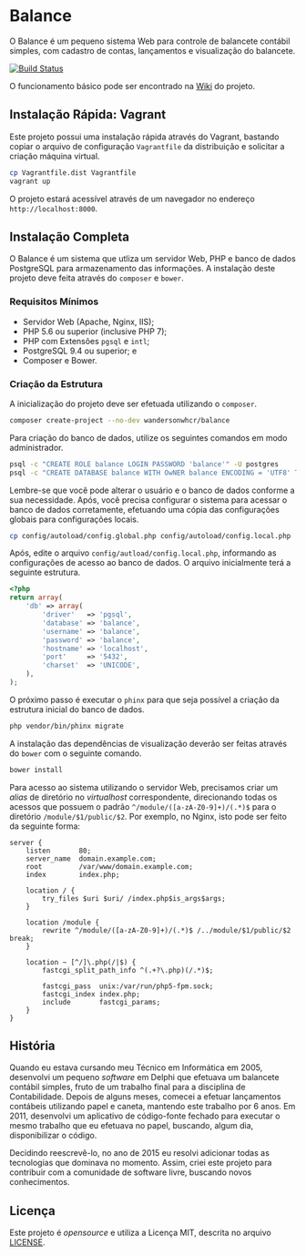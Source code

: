 # Balance

O Balance é um pequeno sistema Web para controle de balancete contábil simples, com cadastro de contas, lançamentos e visualização do balancete.

[![Build Status](https://travis-ci.org/wandersonwhcr/balance.svg?branch=master)](https://travis-ci.org/wandersonwhcr/balance)

O funcionamento básico pode ser encontrado na [Wiki](//github.com/wandersonwhcr/balance/wiki) do projeto.

## Instalação Rápida: Vagrant

Este projeto possui uma instalação rápida através do Vagrant, bastando copiar o arquivo de configuração `Vagrantfile` da distribuição e solicitar a criação máquina virtual.

```bash
cp Vagrantfile.dist Vagrantfile
vagrant up
```

O projeto estará acessível através de um navegador no endereço `http://localhost:8000`.

## Instalação Completa

O Balance é um sistema que utliza um servidor Web, PHP e banco de dados PostgreSQL para armazenamento das informações. A instalação deste projeto deve feita através do `composer` e `bower`.

### Requisitos Mínimos

* Servidor Web (Apache, Nginx, IIS);
* PHP 5.6 ou superior (inclusive PHP 7);
* PHP com Extensões `pgsql` e `intl`;
* PostgreSQL 9.4 ou superior; e
* Composer e Bower.


### Criação da Estrutura

A inicialização do projeto deve ser efetuada utilizando o `composer`.

```bash
composer create-project --no-dev wandersonwhcr/balance
```

Para criação do banco de dados, utilize os seguintes comandos em modo administrador.

```bash
psql -c "CREATE ROLE balance LOGIN PASSWORD 'balance'" -U postgres
psql -c "CREATE DATABASE balance WITH OwNER balance ENCODING = 'UTF8' TEMPLATE = template0" -U postgres
```

Lembre-se que você pode alterar o usuário e o banco de dados conforme a sua necessidade. Após, você precisa configurar o sistema para acessar o banco de dados corretamente, efetuando uma cópia das configurações globais para configurações locais.

```bash
cp config/autoload/config.global.php config/autoload/config.local.php
```

Após, edite o arquivo `config/autload/config.local.php`, informando as configurações de acesso ao banco de dados. O arquivo inicialmente terá a seguinte estrutura.

```php
<?php
return array(
    'db' => array(
        'driver'   => 'pgsql',
        'database' => 'balance',
        'username' => 'balance',
        'password' => 'balance',
        'hostname' => 'localhost',
        'port'     => '5432',
        'charset'  => 'UNICODE',
    ),
);
```

O próximo passo é executar o `phinx` para que seja possível a criação da estrutura inicial do banco de dados.

```bash
php vendor/bin/phinx migrate
```

A instalação das dependências de visualização deverão ser feitas através do `bower` com o seguinte comando.

```bash
bower install
```

Para acesso ao sistema utilizando o servidor Web, precisamos criar um _alias_ de diretório no _virtualhost_ correspondente, direcionando todas os acessos que possuem o padrão `^/module/([a-zA-Z0-9]+)/(.*)$` para o diretório `/module/$1/public/$2`. Por exemplo, no Nginx, isto pode ser feito da seguinte forma:

```
server {
    listen       80;
    server_name  domain.example.com;
    root         /var/www/domain.example.com;
    index        index.php;

    location / {
        try_files $uri $uri/ /index.php$is_args$args;
    }

    location /module {
        rewrite ^/module/([a-zA-Z0-9]+)/(.*)$ /../module/$1/public/$2 break;
    }

    location ~ [^/]\.php(/|$) {
        fastcgi_split_path_info ^(.+?\.php)(/.*)$;

        fastcgi_pass  unix:/var/run/php5-fpm.sock;
        fastcgi_index index.php;
        include       fastcgi_params;
    }
}
```

## História

Quando eu estava cursando meu Técnico em Informática em 2005, desenvolvi um pequeno _software_ em Delphi que efetuava um balancete contábil simples, fruto de um trabalho final para a disciplina de Contabilidade. Depois de alguns meses, comecei a efetuar lançamentos contábeis utilizando papel e caneta, mantendo este trabalho por 6 anos. Em 2011, desenvolvi um aplicativo de código-fonte fechado para executar o mesmo trabalho que eu efetuava no papel, buscando, algum dia, disponibilizar o código.

Decidindo reescrevê-lo, no ano de 2015 eu resolvi adicionar todas as tecnologias que dominava no momento. Assim, criei este projeto para contribuir com a comunidade de software livre, buscando novos conhecimentos.

## Licença

Este projeto é _opensource_ e utiliza a Licença MIT, descrita no arquivo [LICENSE](//github.com/wandersonwhcr/balance/blob/master/LICENSE).
